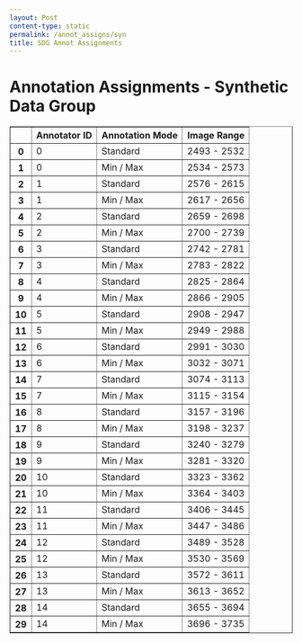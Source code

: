```yaml
---
layout: Post
content-type: static
permalink: /annot_assigns/syn
title: SDG Annot Assignments
---
```


# Annotation Assignments - Synthetic Data Group

<table border="1" class="dataframe">
  <thead>
    <tr style="text-align: right;">
      <th></th>
      <th>Annotator ID</th>
      <th>Annotation Mode</th>
      <th>Image Range</th>
    </tr>
  </thead>
  <tbody>
    <tr>
      <th>0</th>
      <td>0</td>
      <td>Standard</td>
      <td>2493 - 2532</td>
    </tr>
    <tr>
      <th>1</th>
      <td>0</td>
      <td>Min / Max</td>
      <td>2534 - 2573</td>
    </tr>
    <tr>
      <th>2</th>
      <td>1</td>
      <td>Standard</td>
      <td>2576 - 2615</td>
    </tr>
    <tr>
      <th>3</th>
      <td>1</td>
      <td>Min / Max</td>
      <td>2617 - 2656</td>
    </tr>
    <tr>
      <th>4</th>
      <td>2</td>
      <td>Standard</td>
      <td>2659 - 2698</td>
    </tr>
    <tr>
      <th>5</th>
      <td>2</td>
      <td>Min / Max</td>
      <td>2700 - 2739</td>
    </tr>
    <tr>
      <th>6</th>
      <td>3</td>
      <td>Standard</td>
      <td>2742 - 2781</td>
    </tr>
    <tr>
      <th>7</th>
      <td>3</td>
      <td>Min / Max</td>
      <td>2783 - 2822</td>
    </tr>
    <tr>
      <th>8</th>
      <td>4</td>
      <td>Standard</td>
      <td>2825 - 2864</td>
    </tr>
    <tr>
      <th>9</th>
      <td>4</td>
      <td>Min / Max</td>
      <td>2866 - 2905</td>
    </tr>
    <tr>
      <th>10</th>
      <td>5</td>
      <td>Standard</td>
      <td>2908 - 2947</td>
    </tr>
    <tr>
      <th>11</th>
      <td>5</td>
      <td>Min / Max</td>
      <td>2949 - 2988</td>
    </tr>
    <tr>
      <th>12</th>
      <td>6</td>
      <td>Standard</td>
      <td>2991 - 3030</td>
    </tr>
    <tr>
      <th>13</th>
      <td>6</td>
      <td>Min / Max</td>
      <td>3032 - 3071</td>
    </tr>
    <tr>
      <th>14</th>
      <td>7</td>
      <td>Standard</td>
      <td>3074 - 3113</td>
    </tr>
    <tr>
      <th>15</th>
      <td>7</td>
      <td>Min / Max</td>
      <td>3115 - 3154</td>
    </tr>
    <tr>
      <th>16</th>
      <td>8</td>
      <td>Standard</td>
      <td>3157 - 3196</td>
    </tr>
    <tr>
      <th>17</th>
      <td>8</td>
      <td>Min / Max</td>
      <td>3198 - 3237</td>
    </tr>
    <tr>
      <th>18</th>
      <td>9</td>
      <td>Standard</td>
      <td>3240 - 3279</td>
    </tr>
    <tr>
      <th>19</th>
      <td>9</td>
      <td>Min / Max</td>
      <td>3281 - 3320</td>
    </tr>
    <tr>
      <th>20</th>
      <td>10</td>
      <td>Standard</td>
      <td>3323 - 3362</td>
    </tr>
    <tr>
      <th>21</th>
      <td>10</td>
      <td>Min / Max</td>
      <td>3364 - 3403</td>
    </tr>
    <tr>
      <th>22</th>
      <td>11</td>
      <td>Standard</td>
      <td>3406 - 3445</td>
    </tr>
    <tr>
      <th>23</th>
      <td>11</td>
      <td>Min / Max</td>
      <td>3447 - 3486</td>
    </tr>
    <tr>
      <th>24</th>
      <td>12</td>
      <td>Standard</td>
      <td>3489 - 3528</td>
    </tr>
    <tr>
      <th>25</th>
      <td>12</td>
      <td>Min / Max</td>
      <td>3530 - 3569</td>
    </tr>
    <tr>
      <th>26</th>
      <td>13</td>
      <td>Standard</td>
      <td>3572 - 3611</td>
    </tr>
    <tr>
      <th>27</th>
      <td>13</td>
      <td>Min / Max</td>
      <td>3613 - 3652</td>
    </tr>
    <tr>
      <th>28</th>
      <td>14</td>
      <td>Standard</td>
      <td>3655 - 3694</td>
    </tr>
    <tr>
      <th>29</th>
      <td>14</td>
      <td>Min / Max</td>
      <td>3696 - 3735</td>
    </tr>
  </tbody>
</table>

